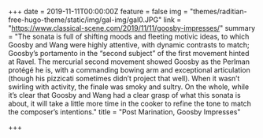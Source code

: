 +++
date = 2019-11-11T00:00:00Z
feature = false
img = "themes/raditian-free-hugo-theme/static/img/gal-img/gal0.JPG"
link = "https://www.classical-scene.com/2019/11/11/goosby-impresses/"
summary = "The sonata is full of shifting moods and fleeting motivic ideas, to which Goosby and Wang were highly attentive, with dynamic contrasts to match; Goosby’s portamento in the “second subject” of the first movement hinted at Ravel. The mercurial second movement showed Goosby as the Perlman protégé he is, with a commanding bowing arm and exceptional articulation (though his pizzicati sometimes didn’t project that well). When it wasn’t swirling with activity, the finale was smoky and sultry. On the whole, while it’s clear that Goosby and Wang had a clear grasp of what this sonata is about, it will take a little more time in the cooker to refine the tone to match the composer’s intentions."
title = "Post Marination, Goosby Impresses"

+++
